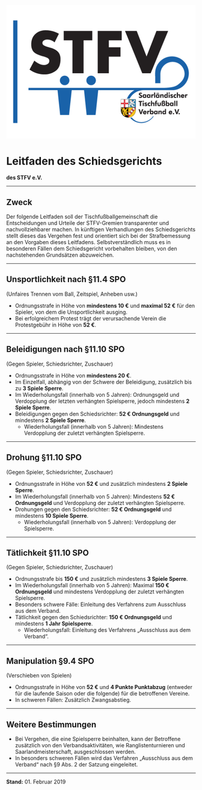 ![STFV Logo](images/STFV-LOGO.png)

# Leitfaden des Schiedsgerichts

**des STFV e.V.**

---

## Zweck

Der folgende Leitfaden soll der Tischfußballgemeinschaft die Entscheidungen und Urteile der STFV-Gremien transparenter und nachvollziehbarer machen. In künftigen Verhandlungen des Schiedsgerichts stellt dieses das Vergehen fest und orientiert sich bei der Strafbemessung an den Vorgaben dieses Leitfadens. Selbstverständlich muss es in besonderen Fällen dem Schiedsgericht vorbehalten bleiben, von den nachstehenden Grundsätzen abzuweichen.

---

## Unsportlichkeit nach §11.4 SPO

(Unfaires Trennen vom Ball, Zeitspiel, Anheben usw.)

- Ordnungsstrafe in Höhe von **mindestens 10 €** und **maximal 52 €** für den Spieler, von dem die Unsportlichkeit ausging.
- Bei erfolgreichem Protest trägt der verursachende Verein die Protestgebühr in Höhe von **52 €**.

---

## Beleidigungen nach §11.10 SPO

(Gegen Spieler, Schiedsrichter, Zuschauer)

- Ordnungsstrafe in Höhe von **mindestens 20 €**.
- Im Einzelfall, abhängig von der Schwere der Beleidigung, zusätzlich bis zu **3 Spiele Sperre**.
- Im Wiederholungsfall (innerhalb von 5 Jahren): Ordnungsgeld und Verdopplung der letzten verhängten Spielsperre, jedoch mindestens **2 Spiele Sperre**.
- Beleidigungen gegen den Schiedsrichter: **52 € Ordnungsgeld** und mindestens **2 Spiele Sperre**.
  - Wiederholungsfall (innerhalb von 5 Jahren): Mindestens Verdopplung der zuletzt verhängten Spielsperre.

---

## Drohung §11.10 SPO

(Gegen Spieler, Schiedsrichter, Zuschauer)

- Ordnungsstrafe in Höhe von **52 €** und zusätzlich mindestens **2 Spiele Sperre**.
- Im Wiederholungsfall (innerhalb von 5 Jahren): Mindestens **52 € Ordnungsgeld** und Verdopplung der zuletzt verhängten Spielsperre.
- Drohungen gegen den Schiedsrichter: **52 € Ordnungsgeld** und mindestens **10 Spiele Sperre**.
  - Wiederholungsfall (innerhalb von 5 Jahren): Verdopplung der Spielsperre.

---

## Tätlichkeit §11.10 SPO

(Gegen Spieler, Schiedsrichter, Zuschauer)

- Ordnungsstrafe bis **150 €** und zusätzlich mindestens **3 Spiele Sperre**.
- Im Wiederholungsfall (innerhalb von 5 Jahren): Maximal **150 € Ordnungsgeld** und mindestens Verdopplung der zuletzt verhängten Spielsperre.
- Besonders schwere Fälle: Einleitung des Verfahrens zum Ausschluss aus dem Verband.
- Tätlichkeit gegen den Schiedsrichter: **150 € Ordnungsgeld** und mindestens **1 Jahr Spielsperre**.
  - Wiederholungsfall: Einleitung des Verfahrens „Ausschluss aus dem Verband“.

---

## Manipulation §9.4 SPO

(Verschieben von Spielen)

- Ordnungsstrafe in Höhe von **52 €** und **4 Punkte Punktabzug** (entweder für die laufende Saison oder die folgende) für die betroffenen Vereine.
- In schweren Fällen: Zusätzlich Zwangsabstieg.

---

## Weitere Bestimmungen

- Bei Vergehen, die eine Spielsperre beinhalten, kann der Betroffene zusätzlich von den Verbandsaktivitäten, wie Ranglistenturnieren und Saarlandmeisterschaft, ausgeschlossen werden.
- In besonders schweren Fällen wird das Verfahren „Ausschluss aus dem Verband“ nach §9 Abs. 2 der Satzung eingeleitet.

---

**Stand:** 01. Februar 2019

